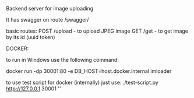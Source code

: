 Backend server for image uploading

It has swagger on route /swagger/

basic routes:
POST /upload - to upload JPEG image
GET /get - to get image by its id (uuid token)


DOCKER:

to run in Windows use the following command:

docker run -dp 30001:80 -e DB_HOST=host.docker.internal imloader  

to use test script for docker (internally) just use:
./test-script.py http://127.0.0.1 30001 ''